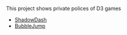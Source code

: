 This project shows private polices of D3 games

* [ShadowDash](ShadowDash.html)
* [BubbleJump](BubbleJump.html)
